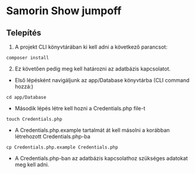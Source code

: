 # Samorin Show jumpoff

## Telepítés
1. A projekt CLI könyvtárában ki kell adni a következő parancsot:
```shell
composer install
```
2. Ez követően pedig meg kell határozni az adatbázis kapcsolatot. 
* Első lépésként navigáljunk az app/Database könyvtárba (CLI command hozzá:)
```shell
cd app/Database
```
   * Második lépés létre kell hozni a Credentials.php file-t
```shell
touch Credentials.php
```
   * A Credentials.php.example tartalmát át kell másolni a korábban létrehozott Credentials.php-ba
```shell
cp Credentials.php.example Credentials.php
```
   * A Credentials.php-ban az adatbázis kapcsolathoz szükséges adatokat meg kell adni.
